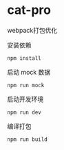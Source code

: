 # cat-pro
webpack打包优化

安装依赖
````
npm install
````

启动 mock 数据
````
npm run mock
````

启动开发环境
````
npm run dev
````

编译打包
````
npm run build
````
